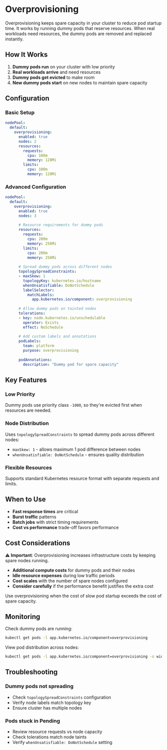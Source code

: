 # Overprovisioning

Overprovisioning keeps spare capacity in your cluster to reduce pod startup time. It works by running dummy pods that reserve resources. When real workloads need resources, the dummy pods are removed and replaced instantly.

## How It Works

1. **Dummy pods run** on your cluster with low priority
2. **Real workloads arrive** and need resources
3. **Dummy pods get evicted** to make room
4. **New dummy pods start** on new nodes to maintain spare capacity

## Configuration

### Basic Setup

```yaml
nodePool:
  default:
    overprovisioning:
      enabled: true
      nodes: 2
      resources:
        requests:
          cpu: 100m
          memory: 128Mi
        limits:
          cpu: 100m
          memory: 128Mi
```

### Advanced Configuration

```yaml
nodePool:
  default:
    overprovisioning:
      enabled: true
      nodes: 3
      
      # Resource requirements for dummy pods
      resources:
        requests:
          cpu: 200m
          memory: 256Mi
        limits:
          cpu: 200m
          memory: 256Mi
      
      # Spread dummy pods across different nodes
      topologySpreadConstraints:
      - maxSkew: 1
        topologyKey: kubernetes.io/hostname
        whenUnsatisfiable: DoNotSchedule
        labelSelector:
          matchLabels:
            app.kubernetes.io/component: overprovisioning
      
      # Allow dummy pods on tainted nodes
      tolerations:
      - key: node.kubernetes.io/unschedulable
        operator: Exists
        effect: NoSchedule
      
      # Add custom labels and annotations
      podLabels:
        team: platform
        purpose: overprovisioning
      
      podAnnotations:
        description: "Dummy pod for spare capacity"
```

## Key Features

### Low Priority
Dummy pods use priority class `-1000`, so they're evicted first when resources are needed.

### Node Distribution
Uses `topologySpreadConstraints` to spread dummy pods across different nodes:
- `maxSkew: 1` - allows maximum 1 pod difference between nodes
- `whenUnsatisfiable: DoNotSchedule` - ensures quality distribution

### Flexible Resources
Supports standard Kubernetes resource format with separate requests and limits.

## When to Use

- **Fast response times** are critical
- **Burst traffic** patterns
- **Batch jobs** with strict timing requirements
- **Cost vs performance** trade-off favors performance

## Cost Considerations

⚠️ **Important**: Overprovisioning increases infrastructure costs by keeping spare nodes running.

- **Additional compute costs** for dummy pods and their nodes
- **Idle resource expenses** during low traffic periods  
- **Cost scales** with the number of spare nodes configured
- **Consider carefully** if the performance benefit justifies the extra cost

Use overprovisioning when the cost of slow pod startup exceeds the cost of spare capacity.

## Monitoring

Check dummy pods are running:
```bash
kubectl get pods -l app.kubernetes.io/component=overprovisioning
```

View pod distribution across nodes:
```bash
kubectl get pods -l app.kubernetes.io/component=overprovisioning -o wide
```

## Troubleshooting

### Dummy pods not spreading
- Check `topologySpreadConstraints` configuration
- Verify node labels match topology key
- Ensure cluster has multiple nodes

### Pods stuck in Pending
- Review resource requests vs node capacity
- Check tolerations match node taints
- Verify `whenUnsatisfiable: DoNotSchedule` setting
